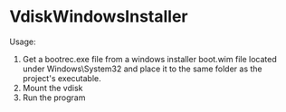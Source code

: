 # VdiskWindowsInstaller
Usage:
1. Get a bootrec.exe file from a windows installer boot.wim file located under Windows\System32 and place it to the same folder as the project's executable.
2. Mount the vdisk
3. Run the program
